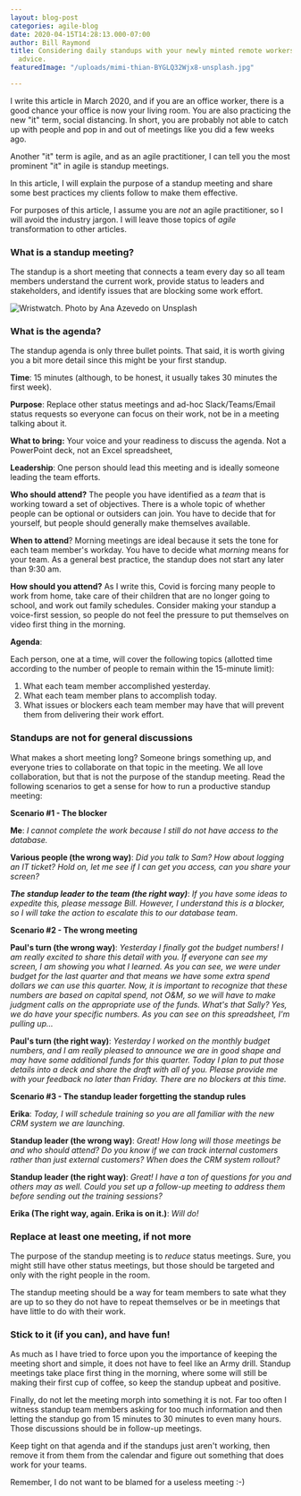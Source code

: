 ```yaml
---
layout: blog-post
categories: agile-blog
date: 2020-04-15T14:28:13.000-07:00
author: Bill Raymond
title: Considering daily standups with your newly minted remote workers? Here's some
  advice.
featuredImage: "/uploads/mimi-thian-BYGLQ32Wjx8-unsplash.jpg"

---
```

I write this article in March 2020, and if you are an office worker, there is a good chance your office is now your living room.  You are also practicing the new "it" term, social distancing. In short, you are probably not able to catch up with people and pop in and out of meetings like you did a few weeks ago.

Another "it" term is agile, and as an agile practitioner, I can tell you the most prominent "it" in agile is standup meetings.

In this article, I will explain the purpose of a standup meeting and share some best practices my clients follow to make them effective.

For purposes of this article, I assume you are _not_ an agile practitioner, so I will avoid the industry jargon. I will leave those topics of _agile_ transformation to other articles.

### What is a standup meeting?

The standup is a short meeting that connects a team every day so all team members understand the current work, provide status to leaders and stakeholders, and identify issues that are blocking some work effort.

![Wristwatch. Photo by Ana Azevedo on Unsplash](https://media-exp1.licdn.com/dms/image/C5612AQFxIyFglrQMWQ/article-inline_image-shrink_1500_2232/0?e=1592438400&v=beta&t=mUtABcDQ_k56oRmta65KlZ3JUdeGgXEyIr21x66B9Ts)

### What is the agenda?

The standup agenda is only three bullet points. That said, it is worth giving you a bit more detail since this might be your first standup.

**Time**: 15 minutes (although, to be honest, it usually takes 30 minutes the first week).

**Purpose**: Replace other status meetings and ad-hoc Slack/Teams/Email status requests so everyone can focus on their work, not be in a meeting talking about it.

**What to bring:** Your voice and your readiness to discuss the agenda. Not a PowerPoint deck, not an Excel spreadsheet,

**Leadership**: One person should lead this meeting and is ideally someone leading the team efforts.

**Who should attend?** The people you have identified as a _team_ that is working toward a set of objectives. There is a whole topic of whether people can be optional or outsiders can join. You have to decide that for yourself, but people should generally make themselves available.

**When to attend**? Morning meetings are ideal because it sets the tone for each team member's workday. You have to decide what _morning_ means for your team. As a general best practice, the standup does not start any later than 9:30 am.

**How should you attend?** As I write this, Covid is forcing many people to work from home, take care of their children that are no longer going to school, and work out family schedules. Consider making your standup a voice-first session, so people do not feel the pressure to put themselves on video first thing in the morning.

**Agenda**:

Each person, one at a time, will cover the following topics (allotted time according to the number of people to remain within the 15-minute limit):

1. What each team member accomplished yesterday.
2. What each team member plans to accomplish today.
3. What issues or blockers each team member may have that will prevent them from delivering their work effort.

### Standups are not for general discussions

What makes a short meeting long? Someone brings something up, and everyone tries to collaborate on that topic in the meeting. We all love collaboration, but that is not the purpose of the standup meeting. Read the following scenarios to get a sense for how to run a productive standup meeting:

**Scenario #1 - The blocker**

**Me**: _I cannot complete the work because I still do not have access to the database._

**Various people (the wrong way)**: _Did you talk to Sam? How about logging an IT ticket? Hold on, let me see if I can get you access, can you share your screen?_

**_The standup leader to the team (the right way)_**: _If you have some ideas to expedite this, please message Bill. However, I understand this is a blocker, so I will take the action to escalate this to our database team_.

**Scenario #2 - The wrong meeting**

**Paul's turn (the wrong way)**: _Yesterday I finally got the budget numbers! I am really excited to share this detail with you. If everyone can see my screen, I am showing you what I learned. As you can see, we were under budget for the last quarter and that means we have some extra spend dollars we can use this quarter. Now, it is important to recognize that these numbers are based on capital spend, not O&M, so we will have to make judgment calls on the appropriate use of the funds. What's that Sally? Yes, we do have your specific numbers. As you can see on this spreadsheet, I'm pulling up..._

**Paul's turn (the right way)**: _Yesterday I worked on the monthly budget numbers, and I am really pleased to announce we are in good shape and may have some additional funds for this quarter. Today I plan to put those details into a deck and share the draft with all of you. Please provide me with your feedback no later than Friday. There are no blockers at this time._

**Scenario #3 - The standup leader forgetting the standup rules**

**Erika**: _Today, I will schedule training so you are all familiar with the new CRM system we are launching_.

**Standup leader (the wrong way)**: _Great! How long will those meetings be and who should attend? Do you know if we can track internal customers rather than just external customers? When does the CRM system rollout?_

**Standup leader (the right way)**: _Great! I have a ton of questions for you and others may as well. Could you set up a follow-up meeting to address them before sending out the training sessions?_

**Erika (The right way, again. Erika is on it.)**: _Will do!_

### Replace at least one meeting, if not more

The purpose of the standup meeting is to _reduce_ status meetings. Sure, you might still have other status meetings, but those should be targeted and only with the right people in the room.

The standup meeting should be a way for team members to sate what they are up to so they do not have to repeat themselves or be in meetings that have little to do with their work.

### Stick to it (if you can), and have fun!

As much as I have tried to force upon you the importance of keeping the meeting short and simple, it does not have to feel like an Army drill. Standup meetings take place first thing in the morning, where some will still be making their first cup of coffee, so keep the standup upbeat and positive.

Finally, do not let the meeting morph into something it is not. Far too often I witness standup team members asking for too much information and then letting the standup go from 15 minutes to 30 minutes to even many hours. Those discussions should be in follow-up meetings.

Keep tight on that agenda and if the standups just aren't working, then remove it from them from the calendar and figure out something that does work for your teams.

Remember, I do not want to be blamed for a useless meeting :-)